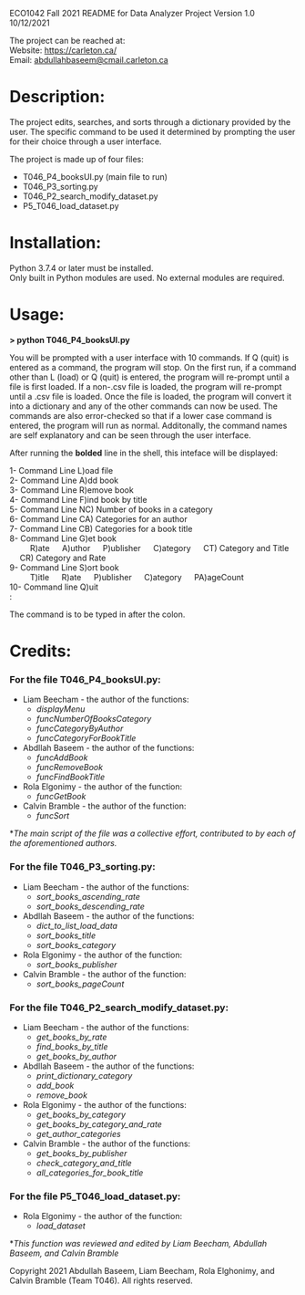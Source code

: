 ECO1042 Fall 2021 README for Data Analyzer Project Version 1.0 10/12/2021

The project can be reached at:<br>
Website: https://carleton.ca/<br>
Email: abdullahbaseem@cmail.carleton.ca

# Description:
The project edits, searches, and sorts through a dictionary provided by the user. The specific command to be used it determined by prompting the user for their choice through a user interface.

The project is made up of four files:
  - T046_P4_booksUI.py (main file to run)
  - T046_P3_sorting.py
  - T046_P2_search_modify_dataset.py
  - P5_T046_load_dataset.py

# Installation:
Python 3.7.4 or later must be installed.<br>
Only built in Python modules are used. No external modules are required.

# Usage:
**> python T046_P4_booksUI.py**

You will be prompted with a user interface with 10 commands. If Q (quit) is entered as a command, the program will stop. On the first run, if a command other than L (load) or Q (quit) is entered, the program will re-prompt until a file is first loaded. If a non-.csv file is loaded, the program will re-prompt until a .csv file is loaded. Once the file is loaded, the program will convert it into a dictionary and any of the other commands can now be used. The commands are also error-checked so that if a lower case command is entered, the program will run as normal. Additonally, the command names are self explanatory and can be seen through the user interface.
 
After running the **bolded** line in the shell, this inteface will be displayed:

1- Command Line L)oad file<br>
2- Command Line A)dd book<br>
3- Command Line R)emove book<br>
4- Command Line F)ind book by title<br>
5- Command Line NC) Number of books in a category<br>
6- Command Line CA) Categories for an author<br>
7- Command Line CB) Categories for a book title<br>
8- Command Line G)et book<br>
	&emsp; &emsp; R)ate &emsp; A)uthor &emsp; P)ublisher &emsp; C)ategory &emsp; CT) Category and Title &emsp; CR) Category and Rate<br>
9- Command Line S)ort book<br>
	&emsp; &emsp; T)itle &emsp; R)ate &emsp; P)ublisher &emsp; C)ategory &emsp; PA)ageCount<br>
10- Command line Q)uit<br>
: 

The command is to be typed in after the colon.

# Credits:

### For the file T046_P4_booksUI.py:
- Liam Beecham - the author of the functions: 
  - _displayMenu_
  - _funcNumberOfBooksCategory_
  - _funcCategoryByAuthor_
  -  _funcCategoryForBookTitle_
- Abdllah Baseem - the author of the functions: 
  - _funcAddBook_
  - _funcRemoveBook_
  - _funcFindBookTitle_
- Rola Elgonimy - the author of the function:
  - _funcGetBook_
- Calvin Bramble - the author of the function: 
  - _funcSort_

*_The main script of the file was a collective effort, contributed to by each of the aforementioned authors._

### For the file T046_P3_sorting.py:
- Liam Beecham - the author of the functions: 
  - _sort_books_ascending_rate_
  - _sort_books_descending_rate_
- Abdllah Baseem - the author of the functions: 
  - _dict_to_list_load_data_
  - _sort_books_title_
  - _sort_books_category_
- Rola Elgonimy - the author of the function: 
  - _sort_books_publisher_
- Calvin Bramble - the author of the function: 
  - _sort_books_pageCount_

### For the file T046_P2_search_modify_dataset.py:
- Liam Beecham - the author of the functions:
  - _get_books_by_rate_
  - _find_books_by_title_
  - _get_books_by_author_
- Abdllah Baseem - the author of the functions:
  - _print_dictionary_category_
  - _add_book_
  - _remove_book_
- Rola Elgonimy - the author of the functions: 
  - _get_books_by_category_
  - _get_books_by_category_and_rate_
  - _get_author_categories_
- Calvin Bramble - the author of the functions:
   - _get_books_by_publisher_
   - _check_category_and_title_
   - _all_categories_for_book_title_

### For the file P5_T046_load_dataset.py:
- Rola Elgonimy - the author of the function: 
  - _load_dataset_

*_This function was reviewed and edited by Liam Beecham, Abdullah Baseem, and Calvin Bramble_

Copyright 2021 Abdullah Baseem, Liam Beecham, Rola Elghonimy, and Calvin Bramble (Team T046). All rights reserved.
